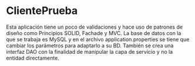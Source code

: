 # ClientePrueba
Esta aplicación tiene un poco de validaciones y hace uso de patrones de diseño como Principios SOLID, Fachade y MVC. La base de datos con la que se trabaja es MySQL y en el archivo application.properties se tiene que cambiar los parámetros para adaptarlo a su BD.
También se crea una interfaz DAO con la finalidad de manipular la capa de servicio y no la entidad directamente.
